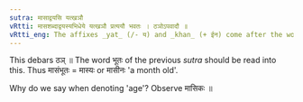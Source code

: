 ```yaml
---
sutra: मासाद्वयसि यत्खञौ
vRtti: मासशब्दाद्वयस्यभिधेये यत्खञौ प्रत्ययौ भवतः । ठञोऽपवादौ ॥
vRtti_eng: The affixes _yat_ (/- य) and _khan_ (+ ईन) come after the word _masa_, in denoting \"age\".
---
```

This debars ठञ् ॥ The word भूतः of the previous _sutra_ should be read into this. Thus मासंभूतः = मास्यः or मासीनः 'a month old'.

Why do we say when denoting 'age'? Observe मासिकः ॥
